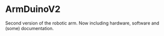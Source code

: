 # ArmDuinoV2
Second version of the robotic arm. Now including hardware, software and (some) documentation.
